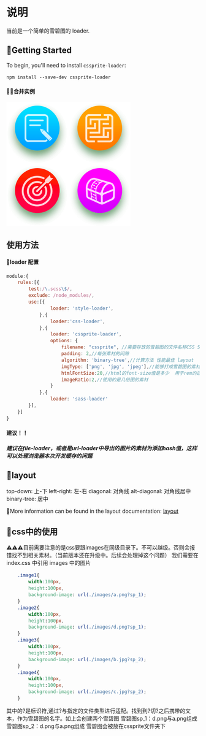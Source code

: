 # 说明

当前是一个简单的雪碧图的 loader.


## 🤪Getting Started

To begin, you'll need to install <code>cssprite-loader</code>:

```shell
npm install --save-dev cssprite-loader
```

#### 💁‍♂️合并实例
![合并实例](https://github.com/soGooday/test-cssprite-loader/blob/master/quoteImage/sp_3.png "合并实例")

## 使用方法

#### 🔨loader 配置
```js
module:{
    rules:[{
        test:/\.scss\$/,
        exclude: /node_modules/, 
        use:[{
                loader: 'style-loader',
            },{
                loader:'css-loader',
            },{
                loader: 'cssprite-loader',
				options: {
                    filename: "cssprite", //需要存放的雪碧图的文件名称CSS Sprites
                    padding: 2,//每张素材的间隙
                    algorithm: 'binary-tree',//计算方法 性能最佳 layout
                    imgType: ['png', 'jpg', 'jpeg'],//能够打成雪碧图的素材类型 直接使用作为正则的匹配
                    htmlFontSize:20,//html的font-size值是多少  用于rem的适配
                    imageRatio:2,//使用的是几倍图的素材
                }
        	},{
                loader: 'sass-loader'
        }],
    }]  
}
``` 
#### 建议！！  
##### 建议在file-loader，或者是url-loader中导出的图片的素材为添加hash值，这样可以处理浏览器本次开发缓存的问题 

## 👀layout 
top-down:       上-下
left-right:     左-右
diagonal:       对角线
alt-diagonal:   对角线居中
binary-tree:    居中  

🚄More information can be found in the layout documentation:
[layout](https://github.com/twolfson/layout "layout")


## 🔨css中的使用
⚠️⚠️⚠️目前需要注意的是css要跟images在同级目录下。不可以越级。否则会报错找不到相关素材。（当前版本还在升级中。后续会处理掉这个问题）
我们需要在 index.css 中引用 images 中的图片
```css
    .image1{
        width:100px,
        height:100px,
        background-image: url(./images/a.png?sp_1);
    }
    .image2{
        width:100px,
        height:100px,
        background-image: url(./images/d.png?sp_1);
    }
    .image3{
        width:100px,
        height:100px,
        background-image: url(./images/b.jpg?sp_2);
    }
    .image4{
        width:100px,
        height:100px,
        background-image: url(./images/c.jpg?sp_2);
    }
```
其中的?是标识符,通过?与指定的文件类型进行适配。找到到?切?之后携带的文本，作为雪碧图的名字。如上会创建两个雪碧图
雪碧图sp_1：d.png与a.png组成
雪碧图sp_2：d.png与a.png组成
雪碧图会被放在cssprite文件夹下


